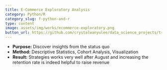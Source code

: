 ```yaml
---
title: E-Commerce Exploratory Analysis 
category: Python/R
category_slug: f-python-and-r
type: content
image: assets/img/works/ecommerce-exploratory.png
button_url: https://github.com/crystalwanyulee/data_science_projects/tree/master/projects/online%20retail/exploratory
---
```


* **Purpose:** Discover insights from the status quo
* **Method:** Descriptive Statistics, Cohort Analysis, Visualization
* **Result:** Strategies works very well after August and increasing the retention rate is indeed helpful to raise revenue

